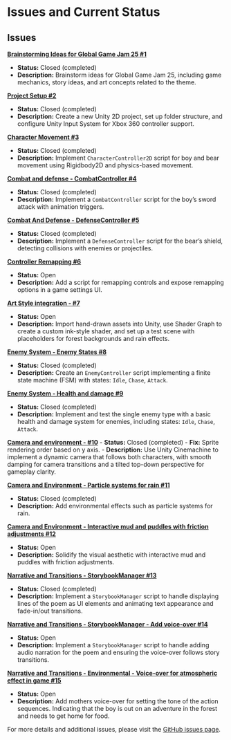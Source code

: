 # Issues and Current Status

## Issues

**[Brainstorming Ideas for Global Game Jam 25 #1](https://github.com/o92design/GGJ25/issues/1)**
   - **Status:** Closed (completed)
   - **Description:** Brainstorm ideas for Global Game Jam 25, including game mechanics, story ideas, and art concepts related to the theme.

**[Project Setup #2](https://github.com/o92design/GGJ25/issues/2)**
   - **Status:** Closed (completed)
   - **Description:** Create a new Unity 2D project, set up folder structure, and configure Unity Input System for Xbox 360 controller support.

**[Character Movement #3](https://github.com/o92design/GGJ25/issues/3)**
   - **Status:** Closed (completed)
   - **Description:** Implement `CharacterController2D` script for boy and bear movement using Rigidbody2D and physics-based movement.

**[Combat and defense - CombatController #4](https://github.com/o92design/GGJ25/issues/4)**
   - **Status:** Closed (completed)
   - **Description:** Implement a `CombatController` script for the boy’s sword attack with animation triggers.

**[Combat And Defense - DefenseController #5](https://github.com/o92design/GGJ25/issues/5)**
   - **Status:** Closed (completed)
   - **Description:** Implement a `DefenseController` script for the bear’s shield, detecting collisions with enemies or projectiles.

**[Controller Remapping #6](https://github.com/o92design/GGJ25/issues/6)**
   - **Status:** Open
   - **Description:** Add a script for remapping controls and expose remapping options in a game settings UI.

**[Art Style integration - #7](https://github.com/o92design/GGJ25/issues/7)**
   - **Status:** Open
   - **Description:** Import hand-drawn assets into Unity, use Shader Graph to create a custom ink-style shader, and set up a test scene with placeholders for forest backgrounds and rain effects.

**[Enemy System - Enemy States #8](https://github.com/o92design/GGJ25/issues/8)**
   - **Status:** Closed (completed)
   - **Description:** Create an `EnemyController` script implementing a finite state machine (FSM) with states: `Idle`, `Chase`, `Attack`.

**[Enemy System - Health and damage #9](https://github.com/o92design/GGJ25/issues/9)**
   - **Status:** Closed (completed)
   - **Description:** Implement and test the single enemy type with a basic health and damage system for enemies, including states: `Idle`, `Chase`, `Attack`.

**[Camera and environment - #10](https://github.com/o92design/GGJ25/issues/10)**
    - **Status:** Closed (completed)
    - **Fix:** Sprite rendering order based on y axis.
    - **Description:** Use Unity Cinemachine to implement a dynamic camera that follows both characters, with smooth damping for camera transitions and a tilted top-down perspective for gameplay clarity.

**[Camera and Environment - Particle systems for rain #11](https://github.com/o92design/GGJ25/issues/11)**
   - **Status:** Closed (completed)
   - **Description:** Add environmental effects such as particle systems for rain.

**[Camera and Environment - Interactive mud and puddles with friction adjustments #12](https://github.com/o92design/GGJ25/issues/12)**
   - **Status:** Open
   - **Description:** Solidify the visual aesthetic with interactive mud and puddles with friction adjustments.

**[Narrative and Transitions - StorybookManager #13](https://github.com/o92design/GGJ25/issues/13)**
   - **Status:** Closed (completed)
   - **Description:** Implement a `StorybookManager` script to handle displaying lines of the poem as UI elements and animating text appearance and fade-in/out transitions.

**[Narrative and Transitions - StorybookManager - Add voice-over #14](https://github.com/o92design/GGJ25/issues/14)**
   - **Status:** Open
   - **Description:** Implement a `StorybookManager` script to handle adding audio narration for the poem and ensuring the voice-over follows story transitions.

**[Narrative and Transitions - Environmental - Voice-over for atmospheric effect in game #15](https://github.com/o92design/GGJ25/issues/15)**
   - **Status:** Open
   - **Description:** Add mothers voice-over for setting the tone of the action sequences. Indicating that the boy is out on an adventure in the forest and needs to get home for food.

For more details and additional issues, please visit the [GitHub issues page](https://github.com/o92design/GGJ25/issues?sort=updated&direction=desc).
